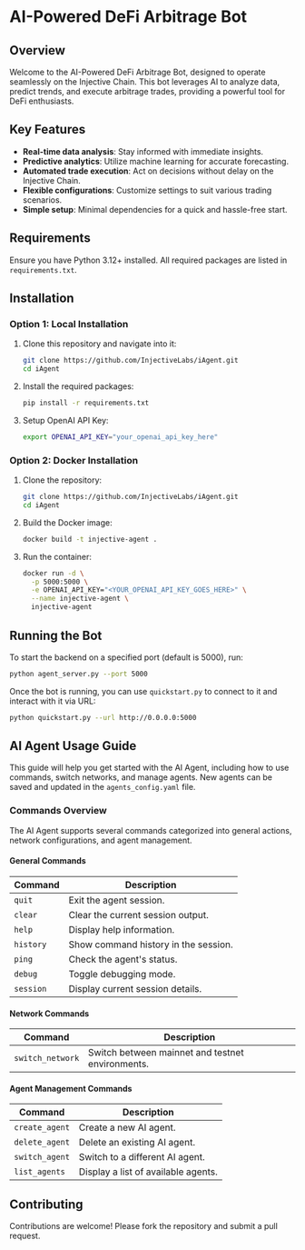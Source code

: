 # AI-Powered DeFi Arbitrage Bot

## Overview
Welcome to the AI-Powered DeFi Arbitrage Bot, designed to operate seamlessly on the Injective Chain. This bot leverages AI to analyze data, predict trends, and execute arbitrage trades, providing a powerful tool for DeFi enthusiasts.

## Key Features
- **Real-time data analysis**: Stay informed with immediate insights.
- **Predictive analytics**: Utilize machine learning for accurate forecasting.
- **Automated trade execution**: Act on decisions without delay on the Injective Chain.
- **Flexible configurations**: Customize settings to suit various trading scenarios.
- **Simple setup**: Minimal dependencies for a quick and hassle-free start.

## Requirements
Ensure you have Python 3.12+ installed. All required packages are listed in `requirements.txt`.

## Installation

### Option 1: Local Installation
1. Clone this repository and navigate into it:
    ```sh
    git clone https://github.com/InjectiveLabs/iAgent.git
    cd iAgent
    ```
2. Install the required packages:
    ```sh
    pip install -r requirements.txt
    ```
3. Setup OpenAI API Key:
    ```sh
    export OPENAI_API_KEY="your_openai_api_key_here"
    ```

### Option 2: Docker Installation
1. Clone the repository:
    ```sh
    git clone https://github.com/InjectiveLabs/iAgent.git
    cd iAgent
    ```
2. Build the Docker image:
    ```sh
    docker build -t injective-agent .
    ```
3. Run the container:
    ```sh
    docker run -d \
      -p 5000:5000 \
      -e OPENAI_API_KEY="<YOUR_OPENAI_API_KEY_GOES_HERE>" \
      --name injective-agent \
      injective-agent
    ```

## Running the Bot
To start the backend on a specified port (default is 5000), run:
```sh
python agent_server.py --port 5000
```
Once the bot is running, you can use `quickstart.py` to connect to it and interact with it via URL:
```sh
python quickstart.py --url http://0.0.0.0:5000
```

## AI Agent Usage Guide
This guide will help you get started with the AI Agent, including how to use commands, switch networks, and manage agents. New agents can be saved and updated in the `agents_config.yaml` file.

### Commands Overview
The AI Agent supports several commands categorized into general actions, network configurations, and agent management.

#### General Commands
| Command | Description |
|---------|-------------|
| `quit`  | Exit the agent session. |
| `clear` | Clear the current session output. |
| `help`  | Display help information. |
| `history` | Show command history in the session. |
| `ping` | Check the agent's status. |
| `debug` | Toggle debugging mode. |
| `session` | Display current session details. |

#### Network Commands
| Command | Description |
|---------|-------------|
| `switch_network` | Switch between mainnet and testnet environments. |

#### Agent Management Commands
| Command | Description |
|---------|-------------|
| `create_agent` | Create a new AI agent. |
| `delete_agent` | Delete an existing AI agent. |
| `switch_agent` | Switch to a different AI agent. |
| `list_agents` | Display a list of available agents. |

## Contributing
Contributions are welcome! Please fork the repository and submit a pull request.